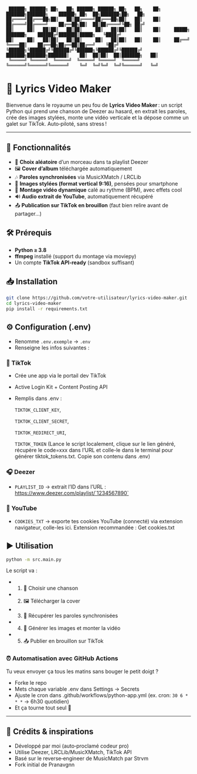 ```
 ██████╗ ██████╗ ██╗   ██╗ ██████╗ ██████╗ ██╗   ██╗    ██╗     ███████╗███████╗    ██████╗ ██╗  ██╗███████╗██╗   ██╗
██╔════╝██╔═══██╗██║   ██║██╔════╝██╔═══██╗██║   ██║    ██║     ██╔════╝██╔════╝    ██╔══██╗██║  ██║██╔════╝╚██╗ ██╔╝
██║     ██║   ██║██║   ██║██║     ██║   ██║██║   ██║    ██║     █████╗  ███████╗    ██████╔╝███████║█████╗   ╚████╔╝ 
██║     ██║   ██║██║   ██║██║     ██║   ██║██║   ██║    ██║     ██╔══╝  ╚════██║    ██╔══██╗██╔══██║██╔══╝    ╚██╔╝  
╚██████╗╚██████╔╝╚██████╔╝╚██████╗╚██████╔╝╚██████╔╝    ███████╗███████╗███████║    ██║  ██║██║  ██║███████╗   ██║   
 ╚═════╝ ╚═════╝  ╚═════╝  ╚═════╝ ╚═════╝  ╚═════╝     ╚══════╝╚══════╝╚══════╝    ╚═╝  ╚═╝╚═╝  ╚═╝╚══════╝   ╚═╝   
```

# 🎤 Lyrics Video Maker 

Bienvenue dans le royaume un peu fou de **Lyrics Video Maker** : un script Python qui prend une chanson de Deezer au hasard, en extrait les paroles, crée des images stylées, monte une vidéo verticale et la dépose comme un galet sur TikTok. Auto‑piloté, sans stress !

---

## 🚀 Fonctionnalités

- 🎲 **Choix aléatoire** d’un morceau dans ta playlist Deezer  
- 🖼 **Cover d’album** téléchargée automatiquement  
- 🎶 **Paroles synchronisées** via MusicXMatch / LRCLib  
- 📱 **Images stylées (format vertical 9:16)**, pensées pour smartphone  
- 🎥 **Montage vidéo dynamique** calé au rythme (BPM), avec effets cool  
- 🔊 **Audio extrait de YouTube**, automatiquement récupéré  
- 📤 **Publication sur TikTok en brouillon** (faut bien relire avant de partager…)


## 🛠 Prérequis

- **Python ≥ 3.8**  
- **ffmpeg** installé (support du montage via moviepy)  
- Un compte **TikTok API‑ready** (sandbox suffisant)
  

## 📥 Installation

```bash
git clone https://github.com/votre-utilisateur/lyrics-video-maker.git
cd lyrics-video-maker
pip install -r requirements.txt
```


## ⚙️ Configuration (.env)
- Renomme `.env.exemple` → `.env`
- Renseigne les infos suivantes :

### 🕺 TikTok
- Crée une app via le portail dev TikTok
- Active Login Kit + Content Posting API
- Remplis dans .env :
  
  `TIKTOK_CLIENT_KEY`,

  `TIKTOK_CLIENT_SECRET`,

  `TIKTOK_REDIRECT_URI`,
  
  `TIKTOK_TOKEN` (Lance le script localement, clique sur le lien généré, récupère le code=xxx dans l’URL et colle-le dans le terminal pour générer tiktok_tokens.txt. Copie son contenu dans .env)

### 🎧 Deezer
- `PLAYLIST_ID` → extrait l’ID dans l’URL : https://www.deezer.com/playlist/`1234567890`

### 🎼 YouTube
- `COOKIES_TXT` → exporte tes cookies YouTube (connecté) via extension navigateur, colle-les ici. Extension recommandée : Get cookies.txt



## ▶️ Utilisation

```bash
python -m src.main.py
```

Le script va :
- 1.	🎵 Choisir une chanson
- 2.	🖼 Télécharger la cover
- 3.	📝 Récupérer les paroles synchronisées
- 4.	🎨 Générer les images et monter la vidéo
- 5.	📤 Publier en brouillon sur TikTok



### ⏰ Automatisation avec GitHub Actions

Tu veux envoyer ça tous les matins sans bouger le petit doigt ?
- Forke le repo
- Mets chaque variable .env dans Settings → Secrets
- Ajuste le cron dans .github/workflows/python-app.yml (ex. cron: `30 6 * * *` → 6h30 quotidien)
- Et ça tourne tout seul 🚀

---

## 🧠 Crédits & inspirations
- Développé par moi (auto‑proclamé codeur pro)
- Utilise Deezer, LRCLib/MusicXMatch, TikTok API
- Basé sur le reverse‑engineer de MusicMatch par Strvm
- Fork initial de Pranavgnn
